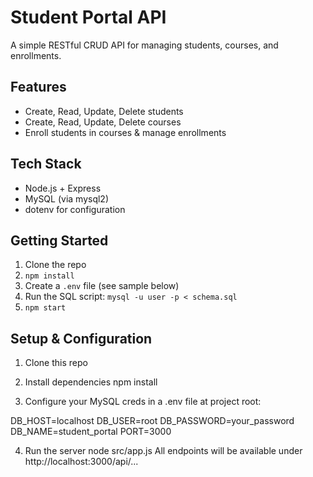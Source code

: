 # Student Portal API

A simple RESTful CRUD API for managing students, courses, and enrollments.

## Features

- Create, Read, Update, Delete students
- Create, Read, Update, Delete courses
- Enroll students in courses & manage enrollments

## Tech Stack

- Node.js + Express
- MySQL (via mysql2)
- dotenv for configuration

## Getting Started

1. Clone the repo  
2. `npm install`  
3. Create a `.env` file (see sample below)  
4. Run the SQL script: `mysql -u user -p < schema.sql`  
5. `npm start`  

## Setup & Configuration
1. Clone this repo

2. Install dependencies
npm install

3. Configure your MySQL creds in a .env file at project root:

DB_HOST=localhost
DB_USER=root
DB_PASSWORD=your_password
DB_NAME=student_portal
PORT=3000

4. Run the server
node src/app.js
All endpoints will be available under http://localhost:3000/api/...

